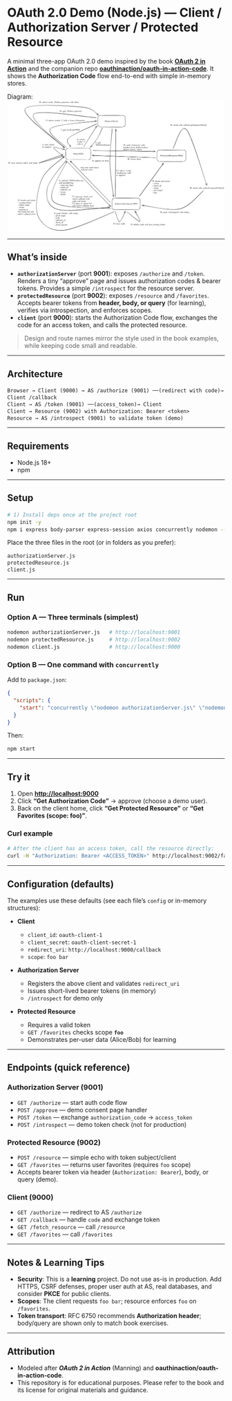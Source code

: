 # OAuth 2.0 Demo (Node.js) — Client / Authorization Server / Protected Resource

A minimal three-app OAuth 2.0 demo inspired by the book **[OAuth 2 in Action](https://www.manning.com/books/oauth-2-in-action)** and the companion repo **[oauthinaction/oauth-in-action-code](https://github.com/oauthinaction/oauth-in-action-code)**.
It shows the **Authorization Code** flow end-to-end with simple in-memory stores.

Diagram: 
![My diagram](./diagram.png)

---

## What’s inside

* **`authorizationServer`** (port **9001**): exposes `/authorize` and `/token`. Renders a tiny “approve” page and issues authorization codes & bearer tokens. Provides a simple `/introspect` for the resource server.
* **`protectedResource`** (port **9002**): exposes `/resource` and `/favorites`. Accepts bearer tokens from **header, body, or query** (for learning), verifies via introspection, and enforces scopes.
* **`client`** (port **9000**): starts the Authorization Code flow, exchanges the code for an access token, and calls the protected resource.

> Design and route names mirror the style used in the book examples, while keeping code small and readable.

---

## Architecture

```
Browser → Client (9000) → AS /authorize (9001) ──(redirect with code)→ Client /callback
Client → AS /token (9001) ──(access_token)→ Client
Client → Resource (9002) with Authorization: Bearer <token>
Resource → AS /introspect (9001) to validate token (demo)
```

---

## Requirements

* Node.js 18+
* npm

---

## Setup

```bash
# 1) Install deps once at the project root
npm init -y
npm i express body-parser express-session axios concurrently nodemon --save-dev
```

Place the three files in the root (or in folders as you prefer):

```
authorizationServer.js
protectedResource.js
client.js
```

---

## Run

### Option A — Three terminals (simplest)

```bash
nodemon authorizationServer.js   # http://localhost:9001
nodemon protectedResource.js     # http://localhost:9002
nodemon client.js                # http://localhost:9000
```

### Option B — One command with `concurrently`

Add to `package.json`:

```json
{
  "scripts": {
    "start": "concurrently \"nodemon authorizationServer.js\" \"nodemon protectedResource.js\" \"nodemon client.js\""
  }
}
```

Then:

```bash
npm start
```

---

## Try it

1. Open **[http://localhost:9000](http://localhost:9000)**
2. Click **“Get Authorization Code”** → approve (choose a demo user).
3. Back on the client home, click **“Get Protected Resource”** or **“Get Favorites (scope: foo)”**.

### Curl example

```bash
# After the client has an access token, call the resource directly:
curl -H "Authorization: Bearer <ACCESS_TOKEN>" http://localhost:9002/favorites
```

---

## Configuration (defaults)

The examples use these defaults (see each file’s `config` or in-memory structures):

* **Client**

  * `client_id`: `oauth-client-1`
  * `client_secret`: `oauth-client-secret-1`
  * `redirect_uri`: `http://localhost:9000/callback`
  * `scope`: `foo bar`

* **Authorization Server**

  * Registers the above client and validates `redirect_uri`
  * Issues short-lived bearer tokens (in memory)
  * `/introspect` for demo only

* **Protected Resource**

  * Requires a valid token
  * `GET /favorites` checks scope **`foo`**
  * Demonstrates per-user data (Alice/Bob) for learning

---

## Endpoints (quick reference)

### Authorization Server (9001)

* `GET /authorize` — start auth code flow
* `POST /approve` — demo consent page handler
* `POST /token` — exchange `authorization_code` → `access_token`
* `POST /introspect` — demo token check (not for production)

### Protected Resource (9002)

* `POST /resource` — simple echo with token subject/client
* `GET /favorites` — returns user favorites (requires `foo` scope)
* Accepts bearer token via header (`Authorization: Bearer`), body, or query (demo).

### Client (9000)

* `GET /authorize` — redirect to AS `/authorize`
* `GET /callback` — handle `code` and exchange token
* `GET /fetch_resource` — call `/resource`
* `GET /favorites` — call `/favorites`

---

## Notes & Learning Tips

* **Security**: This is a **learning** project. Do not use as-is in production. Add HTTPS, CSRF defenses, proper user auth at AS, real databases, and consider **PKCE** for public clients.
* **Scopes**: The client requests `foo bar`; resource enforces `foo` on `/favorites`.
* **Token transport**: RFC 6750 recommends **Authorization header**; body/query are shown only to match book exercises.

---

## Attribution

* Modeled after ***OAuth 2 in Action*** (Manning) and **oauthinaction/oauth-in-action-code**.
* This repository is for educational purposes. Please refer to the book and its license for original materials and guidance.
